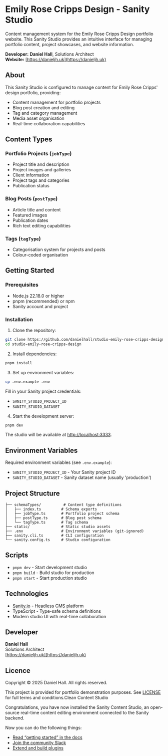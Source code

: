 # Emily Rose Cripps Design - Sanity Studio

Content management system for the Emily Rose Cripps Design portfolio website. This Sanity Studio provides an intuitive interface for managing portfolio content, project showcases, and website information.

**Developer:** **Daniel Hall**, Solutions Architect  
**Website:** [https://danieljh.uk](https://danieljh.uk)

## About

This Sanity Studio is configured to manage content for Emily Rose Cripps' design portfolio, providing:

- Content management for portfolio projects
- Blog post creation and editing
- Tag and category management
- Media asset organisation
- Real-time collaboration capabilities

## Content Types

### Portfolio Projects (`jobType`)
- Project title and description
- Project images and galleries
- Client information
- Project tags and categories
- Publication status

### Blog Posts (`postType`)
- Article title and content
- Featured images
- Publication dates
- Rich text editing capabilities

### Tags (`tagType`)
- Categorisation system for projects and posts
- Colour-coded organisation

## Getting Started

### Prerequisites

- Node.js 22.18.0 or higher
- pnpm (recommended) or npm
- Sanity account and project

### Installation

1. Clone the repository:
```bash
git clone https://github.com/danielhall/studio-emily-rose-cripps-design.git
cd studio-emily-rose-cripps-design
```

2. Install dependencies:
```bash
pnpm install
```

3. Set up environment variables:
```bash
cp .env.example .env
```
Fill in your Sanity project credentials:
- `SANITY_STUDIO_PROJECT_ID`
- `SANITY_STUDIO_DATASET`

4. Start the development server:
```bash
pnpm dev
```

The studio will be available at [http://localhost:3333](http://localhost:3333).

## Environment Variables

Required environment variables (see `.env.example`):

- `SANITY_STUDIO_PROJECT_ID` - Your Sanity project ID
- `SANITY_STUDIO_DATASET` - Sanity dataset name (usually 'production')

## Project Structure

```
├── schemaTypes/          # Content type definitions
│   ├── index.ts         # Schema exports
│   ├── jobType.ts       # Portfolio project schema
│   ├── postType.ts      # Blog post schema
│   └── tagType.ts       # Tag schema
├── static/              # Static studio assets
├── .env                 # Environment variables (git-ignored)
├── sanity.cli.ts        # CLI configuration
└── sanity.config.ts     # Studio configuration
```

## Scripts

- `pnpm dev` - Start development studio
- `pnpm build` - Build studio for production
- `pnpm start` - Start production studio

## Technologies

- [Sanity.io](https://www.sanity.io/) - Headless CMS platform
- TypeScript - Type-safe schema definitions
- Modern studio UI with real-time collaboration

## Developer

**Daniel Hall**  
Solutions Architect  
[https://danieljh.uk](https://danieljh.uk)

## Licence

Copyright © 2025 Daniel Hall. All rights reserved.

This project is provided for portfolio demonstration purposes. See [LICENSE](./LICENSE) for full terms and conditions.Clean Content Studio

Congratulations, you have now installed the Sanity Content Studio, an open-source real-time content editing environment connected to the Sanity backend.

Now you can do the following things:

- [Read “getting started” in the docs](https://www.sanity.io/docs/introduction/getting-started?utm_source=readme)
- [Join the community Slack](https://slack.sanity.io/?utm_source=readme)
- [Extend and build plugins](https://www.sanity.io/docs/content-studio/extending?utm_source=readme)
